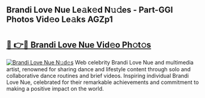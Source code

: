 ## Brandi Love Nue Le𝚊k𝚎d N𝚞𝚍es - Part-GGI Photos Vid𝚎o Le𝚊ks AGZp1

# <h2><a href="http://fb2pbl.evod.top/?m=Brandi+Love+Nue">🔗 👉🔴 Brandi Love Nue Vid𝚎o Ph𝚘t𝚘s</a></h2>

[![Brandi Love Nue N𝚞d𝚎s](https://i.imgur.com/8V9OHl7.gif)](http://fb2pbl.evod.top/?m=Brandi+Love+Nue)
Web celebrity Brandi Love Nue and multimedia artist, renowned for sharing dance and lifestyle content through solo and collaborative dance routines and brief videos. Inspiring individual Brandi Love Nue, celebrated for their remarkable achievements and commitment to making a positive impact on the world. 

